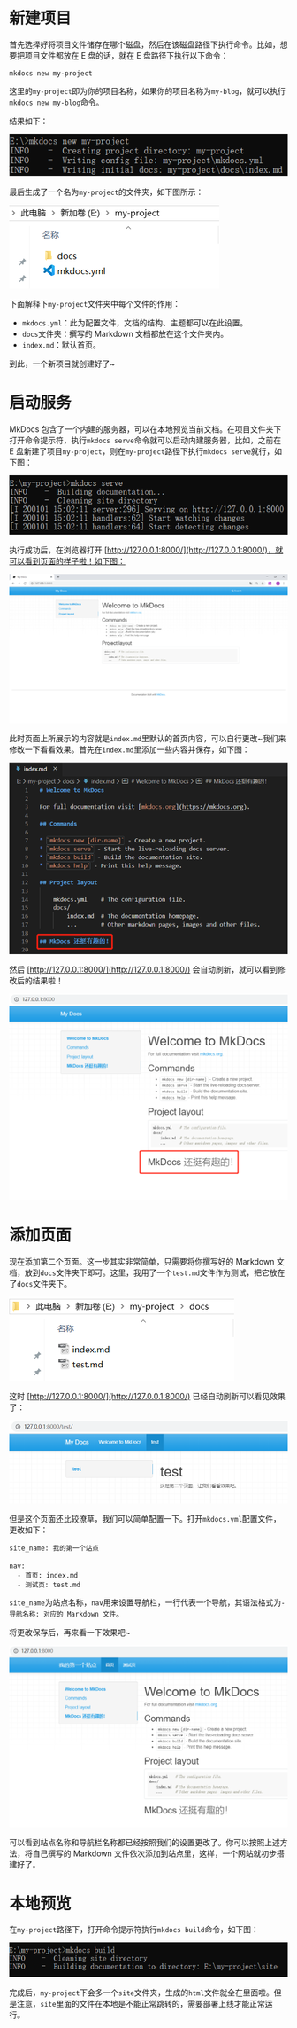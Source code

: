 # 新建项目
首先选择好将项目文件储存在哪个磁盘，然后在该磁盘路径下执行命令。比如，想要把项目文件都放在 E 盘的话，就在 E 盘路径下执行以下命令：
```
mkdocs new my-project
```
这里的`my-project`即为你的项目名称，如果你的项目名称为`my-blog`，就可以执行`mkdocs new my-blog`命令。

结果如下：

![图片](create-a-new-program.png)

最后生成了一个名为`my-project`的文件夹，如下图所示：

![图片](create-a-new-program2.png)

下面解释下`my-project`文件夹中每个文件的作用：

- `mkdocs.yml`：此为配置文件，文档的结构、主题都可以在此设置。
- `docs`文件夹：撰写的 Markdown 文档都放在这个文件夹内。
- `index.md`：默认首页。

到此，一个新项目就创建好了~

# 启动服务
MkDocs 包含了一个内建的服务器，可以在本地预览当前文档。在项目文件夹下打开命令提示符，执行`mkdocs serve`命令就可以启动内建服务器，比如，之前在 E 盘新建了项目`my-project`，则在`my-project`路径下执行`mkdocs serve`就行，如下图：

![图片](serve1.png)

执行成功后，在浏览器打开 [http://127.0.0.1:8000/](http://127.0.0.1:8000/)，就可以看到页面的样子啦！如下图：

![图片](serve2.png)

此时页面上所展示的内容就是`index.md`里默认的首页内容，可以自行更改~我们来修改一下看看效果。首先在`index.md`里添加一些内容并保存，如下图：

![图片](change-the-page.png)

然后 [http://127.0.0.1:8000/](http://127.0.0.1:8000/) 会自动刷新，就可以看到修改后的结果啦！

![图片](change-the-page2.png)

# 添加页面
现在添加第二个页面。这一步其实非常简单，只需要将你撰写好的 Markdown 文档，放到`docs`文件夹下即可。这里，我用了一个`test.md`文件作为测试，把它放在了`docs`文件夹下。

![图片](add.png)

这时 [http://127.0.0.1:8000/](http://127.0.0.1:8000/) 已经自动刷新可以看见效果了：

![图片](add2.png)


但是这个页面还比较潦草，我们可以简单配置一下。打开`mkdocs.yml`配置文件，更改如下：
```
site_name: 我的第一个站点

nav:
  - 首页: index.md  
  - 测试页: test.md
```
`site_name`为站点名称，`nav`用来设置导航栏，一行代表一个导航，其语法格式为`- 导航名称: 对应的 Markdown 文件`。

将更改保存后，再来看一下效果吧~

![图片](add3.png)

可以看到站点名称和导航栏名称都已经按照我们的设置更改了。你可以按照上述方法，将自己撰写的 Markdown 文件依次添加到站点里，这样，一个网站就初步搭建好了。

# 本地预览
在`my-project`路径下，打开命令提示符执行`mkdocs build`命令，如下图：

![图片](build.png)

完成后，`my-project`下会多一个`site`文件夹，生成的`html`文件就全在里面啦。但是注意，`site`里面的文件在本地是不能正常跳转的，需要部署上线才能正常运行。


